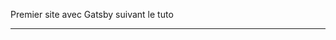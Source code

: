 Premier site avec Gatsby suivant le tuto

----------------------------------------------------------------

